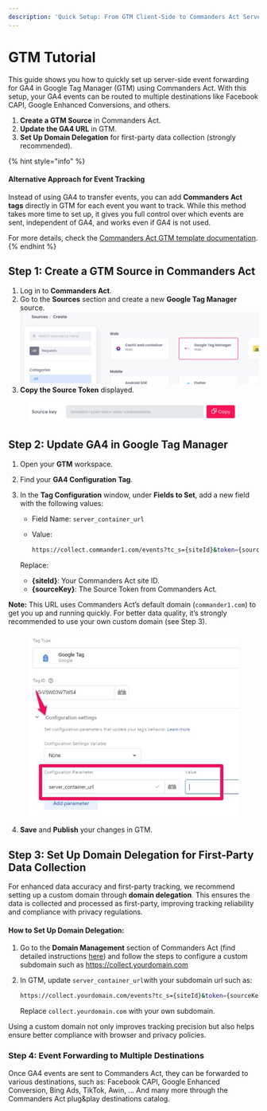 ```yaml
---
description: 'Quick Setup: From GTM Client-Side to Commanders Act Server-Side'
---
```


# GTM Tutorial

This guide shows you how to quickly set up server-side event forwarding for GA4 in Google Tag Manager (GTM) using Commanders Act. With this setup, your GA4 events can be routed to multiple destinations like Facebook CAPI, Google Enhanced Conversions, and others.

1. **Create a GTM Source** in Commanders Act.
2. **Update the GA4 URL** in GTM.
3. **Set Up Domain Delegation** for first-party data collection (strongly recommended).

{% hint style="info" %}
#### Alternative Approach for Event Tracking

Instead of using GA4 to transfer events, you can add **Commanders Act tags** directly in GTM for each event you want to track. While this method takes more time to set up, it gives you full control over which events are sent, independent of GA4, and works even if GA4 is not used.

For more details, check the [Commanders Act GTM template documentation](https://doc.commandersact.com/features/sources/sources-catalog/web/gtm).
{% endhint %}

## Step 1: Create a GTM Source in Commanders Act

1. Log in to **Commanders Act**.
2. Go to the **Sources** section and create a new **Google Tag Manager** source.\
   ![](<../../.gitbook/assets/image (2).png>)
3. **Copy the Source Token** displayed.

<figure><img src="../../.gitbook/assets/image (1).png" alt=""><figcaption></figcaption></figure>

## Step 2: Update GA4 in Google Tag Manager

1. Open your **GTM** workspace.
2. Find your **GA4 Configuration Tag**.
3.  In the **Tag Configuration** window, under **Fields to Set**, add a new field with the following values:

    * Field Name: `server_container_url`
    *   Value:

        ```bash
        https://collect.commander1.com/events?tc_s={siteId}&token={sourceKey}&&ga_url_param=
        ```

    Replace:

    * **{siteId}**: Your Commanders Act site ID.
    * **{sourceKey}**: The Source Token from Commanders Act.

**Note:** This URL uses Commanders Act’s default domain (`commander1.com`) to get you up and running quickly. For better data quality, it’s strongly recommended to use your own custom domain (see Step 3).

<figure><img src="../../.gitbook/assets/image.png" alt=""><figcaption></figcaption></figure>

4. **Save** and **Publish** your changes in GTM.

## Step 3: Set Up Domain Delegation for First-Party Data Collection

For enhanced data accuracy and first-party tracking, we recommend setting up a custom domain through **domain delegation**. This ensures the data is collected and processed as first-party, improving tracking reliability and compliance with privacy regulations.

#### How to Set Up Domain Delegation:

1. Go to the **Domain Management** section of Commanders Act (find detailed instructions [here](../../configure/administration/domain-management/)) and follow the steps to configure a custom subdomain such as https://collect.yourdomain.com
2.  In GTM, update `server_container_url`with your subdomain url such as:&#x20;

    ```bash
    https://collect.yourdomain.com/events?tc_s={siteId}&token={sourceKey}&&ga_url_param=
    ```

    Replace `collect.yourdomain.com` with your own subdomain.

Using a custom domain not only improves tracking precision but also helps ensure better compliance with browser and privacy policies.

### Step 4: Event Forwarding to Multiple Destinations

Once GA4 events are sent to Commanders Act, they can be forwarded to various destinations, such as: Facebook CAPI, Google Enhanced Conversion, Bing Ads, TikTok, Awin, ... And many more through the Commanders Act plug\&play destinations catalog.
